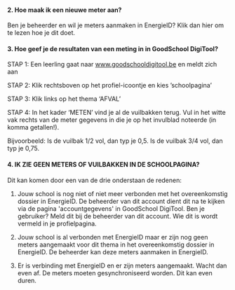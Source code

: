 #### 2. Hoe maak ik een nieuwe meter aan?

Ben je beheerder en wil je meters aanmaken in EnergieID? Klik dan hier om te lezen hoe je dit doet.

#### 3. Hoe geef je de resultaten van een meting in in GoodSchool DigiTool?

STAP 1: Een leerling gaat naar www.goodschooldigitool.be en meldt zich aan 

STAP 2: Klik rechtsboven op het profiel-icoontje   en kies ’schoolpagina’ 

STAP 3: Klik links op het thema ‘AFVAL’

STAP 4: In het kader ‘METEN’ vind je al de vuilbakken terug. Vul in het witte vak rechts van de meter gegevens in die je op het invulblad noteerde (in komma getallen!). 

Bijvoorbeeld: Is de vuilbak 1/2 vol, dan typ je 0,5. Is de vuilbak 3/4 vol, dan typ je 0,75. 

#### 4. IK ZIE GEEN METERS OF VUILBAKKEN IN DE SCHOOLPAGINA?

Dit kan komen door een van de drie onderstaan de redenen:

1) Jouw school is nog niet of niet meer verbonden met het overeenkomstig dossier in EnergieID. De beheerder van dit account dient dit na te kijken via de pagina 'accountgegevens' in GoodSchool DigiTool. Ben je gebruiker? Meld dit bij de beheerder van dit account. Wie dit is wordt vermeld in je profielpagina.

2) Jouw school is al verbonden met EnergieID maar er zijn nog geen meters aangemaakt voor dit thema in het overeenkomstig dossier in EnergieID. De beheerder kan deze meters aanmaken in EnergieID.

3) Er is verbinding met EnergieID en er zijn meters aangemaakt. Wacht dan even af. De meters moeten gesynchroniseerd worden. Dit kan even duren.


